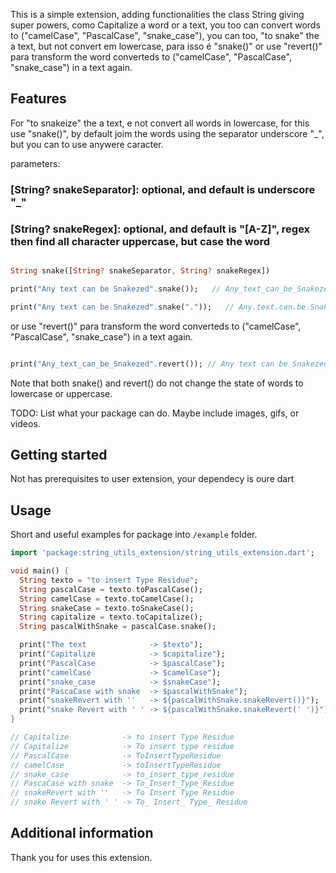 <!--
This README describes the package. If you publish this package to pub.dev,
this README's contents appear on the landing page for your package.

For information about how to write a good package README, see the guide for
[writing package pages](https://dart.dev/guides/libraries/writing-package-pages).

For general information about developing packages, see the Dart guide for
[creating packages](https://dart.dev/guides/libraries/create-library-packages)
and the Flutter guide for
[developing packages and plugins](https://flutter.dev/developing-packages).
-->

This is a simple extension, adding functionalities the class String giving super powers, como Capitalize a word or a text, you too can convert words to ("camelCase", "PascalCase", "snake_case"), you can too, "to snake" the a text, but not convert em lowercase, para isso é "snake()" or use "revert()" para transform the word converteds to ("camelCase", "PascalCase", "snake_case") in a text again.

## Features

For "to snakeize" the a text, e not convert all words in lowercase, for this use "snake()",
by default joim the words using the separator underscore "_", but you can to use anywere caracter.

parameters:

### [String? snakeSeparator]: optional, and default is underscore "_"
### [String? snakeRegex]: optional, and default is "[A-Z]", regex then find all character uppercase, but case the word

```dart

String snake([String? snakeSeparator, String? snakeRegex])

print("Any text can be Snakezed".snake());   // Any_text_can_be_Snakezed

print("Any text can be Snakezed".snake("."));   // Any.text.can.be.Snakezed

```

or use "revert()" para transform the word converteds to ("camelCase", "PascalCase", "snake_case") in a text again.
```dart

print("Any_text_can_be_Snakezed".revert()); // Any text can be Snakezed
```

Note that both snake() and revert() do not change the state of words to lowercase or uppercase.

TODO: List what your package can do. Maybe include images, gifs, or videos.

## Getting started

Not has prerequisites to user extension, your dependecy is oure dart

## Usage

Short and useful examples for package into `/example` folder.

```dart
import 'package:string_utils_extension/string_utils_extension.dart';

void main() {
  String texto = "to insert Type Residue";
  String pascalCase = texto.toPascalCase();
  String camelCase = texto.toCamelCase();
  String snakeCase = texto.toSnakeCase();
  String capitalize = texto.toCapitalize();
  String pascalWithSnake = pascalCase.snake();

  print("The text              -> $texto");
  print("Capitalize            -> $capitalize");
  print("PascalCase            -> $pascalCase");
  print("camelCase             -> $camelCase");
  print("snake_case            -> $snakeCase");
  print("PascaCase with snake  -> $pascalWithSnake");
  print("snakeRevert with ''   -> ${pascalWithSnake.snakeRevert()}");
  print("snake Revert with ' ' -> ${pascalWithSnake.snakeRevert(' ')}");
}

// Capitalize            -> to insert Type Residue
// Capitalize            -> To insert type residue
// PascalCase            -> ToInsertTypeResidue
// camelCase             -> toInsertTypeResidue
// snake_case            -> to_insert_type_residue
// PascaCase with snake  -> To_Insert_Type_Residue
// snakeRevert with ''   -> To Insert Type Residue
// snake Revert with ' ' -> To_ Insert_ Type_ Residue

```

## Additional information

Thank you for uses this extension.
